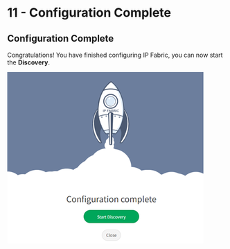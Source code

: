 # 11 - Configuration Complete

## Configuration Complete

Congratulations! You have finished configuring IP Fabric, you can now
start the **Discovery**.

![configuration_complete](configuration_complete.png)
